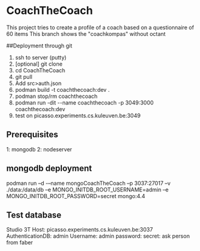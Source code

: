 # CoachTheCoach

This project tries to create a profile of a coach based on a questionnaire of 60 items
This branch shows the "coachkompas" without octant

##Deployment through git
1. ssh to server (putty)
2. [optional] git clone
3. cd CoachTheCoach
4. git pull
5. Add src>auth.json   
5. podman build -t coachthecoach:dev .
6. podman stop/rm coachthecoach   
7. podman run -dit --name coachthecoach -p 3049:3000 coachthecoach:dev
8. test on picasso.experiments.cs.kuleuven.be:3049

## Prerequisites
1: mongodb
2: nodeserver

## mongodb deployment
podman run –d -–name mongoCoachTheCoach –p 3037:27017 –v ./data:/data/db –e MONGO_INITDB_ROOT_USERNAME=admin –e MONGO_INITDB_ROOT_PASSWORD=secret mongo:4.4

## Test database
Studio 3T
Host: picasso.experiments.cs.kuleuven.be:3037
AuthenticationDB: admin
Username: admin
password: secret: ask person from faber
